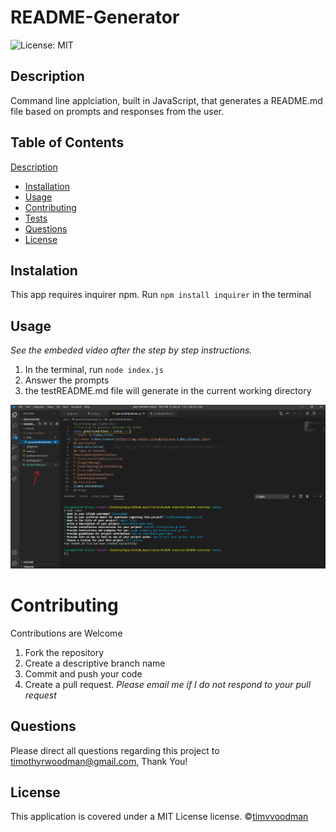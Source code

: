 # README-Generator

![License: MIT](https://img.shields.io/badge/License-MIT-blue.svg)

## Description

Command line applciation, built in JavaScript, that generates a README.md file based on prompts and responses from the user.

## Table of Contents

[Description](#Description)

- [Installation](#Installation)
- [Usage](#Usage)
- [Contributing](#Contributing)
- [Tests](#Tests)
- [Questions](#Questions)
- [License](#License)

## Instalation

This app requires inquirer npm. Run `npm install inquirer` in the terminal

## Usage

_See the embeded video after the step by step instructions._

1. In the terminal, run `node index.js`
2. Answer the prompts
3. the testREADME.md file will generate in the current working directory

[![README-Generator Demo](./Assets/workingApp.png)](https://www.youtube.com/watch?v=PvroKrj2KuQ "Click to watch on YouTube")

# Contributing

Contributions are Welcome

1. Fork the repository
2. Create a descriptive branch name
3. Commit and push your code
4. Create a pull request.
   _Please email me if I do not respond to your pull request_

## Questions

Please direct all questions regarding this project to timothyrwoodman@gmail.com, Thank You!

## License

This application is covered under a MIT License license.
©[timvvoodman](https://github.com/undefined)
